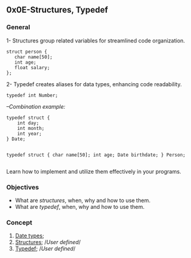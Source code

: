 <h2 id="x0e-structures-typedef">0x0E-Structures, Typedef</h2>
<h3 id="general">General</h3>
<p>1- Structures group related variables for streamlined code organization.</p>
<pre><code>struct person {
   char name[50];
   int age;
   float salary;
};
</code></pre>
<p>2- Typedef creates aliases for data types, enhancing code readability.</p>
<pre><code>typedef int Number;
</code></pre>
<p><em>–Combination  example:</em></p>
<pre><code>typedef struct {
    int day;
    int month;
    int year;
} Date;

typedef struct {
    char name[50];
    int age;
    Date birthdate;
} Person;
</code></pre>
<p>Learn how to implement and utilize them effectively in your programs.</p>
<h3 id="objectives">Objectives</h3>
<ul>
<li>What are <em>structures</em>, when, why and how to use them.</li>
<li>What are <em>typedef</em>, when, why and how to use them.</li>
</ul>
<h3 id="concept">Concept</h3>
<ol>
<li><a href="https://www.geeksforgeeks.org/data-types-in-c/">Date types</a>;</li>
<li><a href="http://www.tutorialspoint.com/cprogramming/c_structures.htm">Structures</a>; /<em>User defined</em>/</li>
<li><a href="http://www.tutorialspoint.com/cprogramming/c_typedef.htm">Typedef</a>; /<em>User defined</em>/</li>
</ol>
